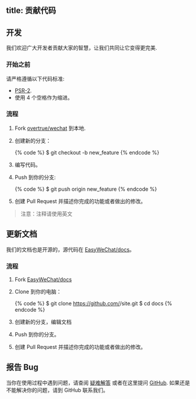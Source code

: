 title: 贡献代码
---
## 开发

我们欢迎广大开发者贡献大家的智慧，让我们共同让它变得更完美.

### 开始之前

请严格遵循以下代码标准:

- [PSR-2](https://github.com/php-fig/fig-standards/blob/master/accepted/PSR-2-coding-style-guide.md).
- 使用 4 个空格作为缩进。

### 流程

1. Fork [overtrue/wechat](https://github.com/overtrue/wechat) 到本地.
2. 创建新的分支：

    {% code %}
    $ git checkout -b new_feature
    {% endcode %}

3. 编写代码。
4. Push 到你的分支:

    {% code %}
    $ git push origin new_feature
    {% endcode %}

5. 创建 Pull Request 并描述你完成的功能或者做出的修改。

> 注意：注释请使用英文

## 更新文档

我们的文档也是开源的，源代码在 [EasyWeChat/docs](https://github.com/EasyWeChat/docs)。

### 流程

1. Fork [EasyWeChat/docs](https://github.com/EasyWeChat/docs)
2. Clone 到你的电脑：

    {% code %}
    $ git clone https://github.com/<username>/site.git
    $ cd docs
    {% endcode %}

3. 创建新的分支，编辑文档
4. Push 到你的分支。
5. 创建 Pull Request 并描述你完成的功能或者做出的修改。

## 报告 Bug

当你在使用过程中遇到问题，请查阅 [疑难解答](http://easywechat.org/docs/troubleshooting.html) 或者在这里提问 [GitHub](https://github.com/overtrue/wechat/issues). 如果还是不能解决你的问题，请到 GitHub 联系我们。

[overtrue/wechat]: https://github.com/overtrue/wechat
